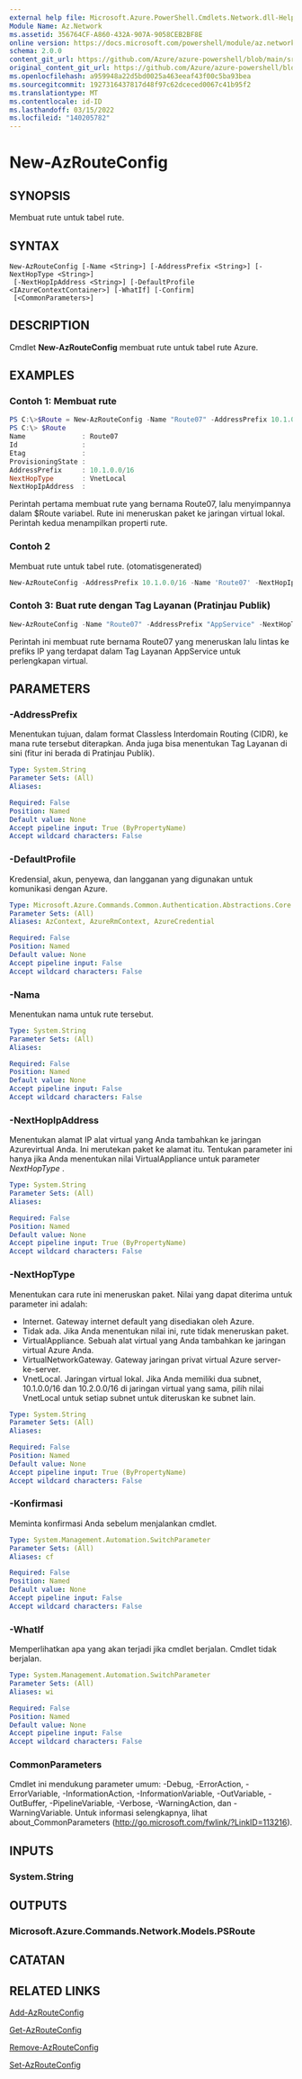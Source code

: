 ```yaml
---
external help file: Microsoft.Azure.PowerShell.Cmdlets.Network.dll-Help.xml
Module Name: Az.Network
ms.assetid: 356764CF-A860-432A-907A-9058CEB2BF8E
online version: https://docs.microsoft.com/powershell/module/az.network/new-azrouteconfig
schema: 2.0.0
content_git_url: https://github.com/Azure/azure-powershell/blob/main/src/Network/Network/help/New-AzRouteConfig.md
original_content_git_url: https://github.com/Azure/azure-powershell/blob/main/src/Network/Network/help/New-AzRouteConfig.md
ms.openlocfilehash: a959948a22d5bd0025a463eeaf43f00c5ba93bea
ms.sourcegitcommit: 1927316437817d48f97c62dceced0067c41b95f2
ms.translationtype: MT
ms.contentlocale: id-ID
ms.lasthandoff: 03/15/2022
ms.locfileid: "140205782"
---
```

# New-AzRouteConfig

## SYNOPSIS
Membuat rute untuk tabel rute.

## SYNTAX

```
New-AzRouteConfig [-Name <String>] [-AddressPrefix <String>] [-NextHopType <String>]
 [-NextHopIpAddress <String>] [-DefaultProfile <IAzureContextContainer>] [-WhatIf] [-Confirm]
 [<CommonParameters>]
```

## DESCRIPTION
Cmdlet **New-AzRouteConfig** membuat rute untuk tabel rute Azure.

## EXAMPLES

### Contoh 1: Membuat rute
```powershell
PS C:\>$Route = New-AzRouteConfig -Name "Route07" -AddressPrefix 10.1.0.0/16 -NextHopType "VnetLocal"
PS C:\> $Route
Name              : Route07
Id                : 
Etag              : 
ProvisioningState : 
AddressPrefix     : 10.1.0.0/16
NextHopType       : VnetLocal
NextHopIpAddress  :
```

Perintah pertama membuat rute yang bernama Route07, lalu menyimpannya dalam $Route variabel.
Rute ini meneruskan paket ke jaringan virtual lokal.
Perintah kedua menampilkan properti rute.

### Contoh 2

Membuat rute untuk tabel rute. (otomatisgenerated)

<!-- Aladdin Generated Example -->
```powershell
New-AzRouteConfig -AddressPrefix 10.1.0.0/16 -Name 'Route07' -NextHopIpAddress '12.0.0.5' -NextHopType 'VnetLocal'
```

### Contoh 3: Buat rute dengan Tag Layanan (Pratinjau Publik)
```powershell
New-AzRouteConfig -Name "Route07" -AddressPrefix "AppService" -NextHopType "VirtualAppliance" -NextHopIpAddress "10.0.2.4"
```

Perintah ini membuat rute bernama Route07 yang meneruskan lalu lintas ke prefiks IP yang terdapat dalam Tag Layanan AppService untuk perlengkapan virtual. 

## PARAMETERS

### -AddressPrefix
Menentukan tujuan, dalam format Classless Interdomain Routing (CIDR), ke mana rute tersebut diterapkan. Anda juga bisa menentukan Tag Layanan di sini (fitur ini berada di Pratinjau Publik).

```yaml
Type: System.String
Parameter Sets: (All)
Aliases:

Required: False
Position: Named
Default value: None
Accept pipeline input: True (ByPropertyName)
Accept wildcard characters: False
```

### -DefaultProfile
Kredensial, akun, penyewa, dan langganan yang digunakan untuk komunikasi dengan Azure.

```yaml
Type: Microsoft.Azure.Commands.Common.Authentication.Abstractions.Core.IAzureContextContainer
Parameter Sets: (All)
Aliases: AzContext, AzureRmContext, AzureCredential

Required: False
Position: Named
Default value: None
Accept pipeline input: False
Accept wildcard characters: False
```

### -Nama
Menentukan nama untuk rute tersebut.

```yaml
Type: System.String
Parameter Sets: (All)
Aliases:

Required: False
Position: Named
Default value: None
Accept pipeline input: False
Accept wildcard characters: False
```

### -NextHopIpAddress
Menentukan alamat IP alat virtual yang Anda tambahkan ke jaringan Azurevirtual Anda.
Ini merutekan paket ke alamat itu.
Tentukan parameter ini hanya jika Anda menentukan nilai VirtualAppliance untuk parameter *NextHopType* .

```yaml
Type: System.String
Parameter Sets: (All)
Aliases:

Required: False
Position: Named
Default value: None
Accept pipeline input: True (ByPropertyName)
Accept wildcard characters: False
```

### -NextHopType
Menentukan cara rute ini meneruskan paket.
Nilai yang dapat diterima untuk parameter ini adalah:
- Internet.
Gateway internet default yang disediakan oleh Azure. 
- Tidak ada.
Jika Anda menentukan nilai ini, rute tidak meneruskan paket. 
- VirtualAppliance.
Sebuah alat virtual yang Anda tambahkan ke jaringan virtual Azure Anda. 
- VirtualNetworkGateway.
Gateway jaringan privat virtual Azure server-ke-server. 
- VnetLocal.
Jaringan virtual lokal.
Jika Anda memiliki dua subnet, 10.1.0.0/16 dan 10.2.0.0/16 di jaringan virtual yang sama, pilih nilai VnetLocal untuk setiap subnet untuk diteruskan ke subnet lain.

```yaml
Type: System.String
Parameter Sets: (All)
Aliases:

Required: False
Position: Named
Default value: None
Accept pipeline input: True (ByPropertyName)
Accept wildcard characters: False
```

### -Konfirmasi
Meminta konfirmasi Anda sebelum menjalankan cmdlet.

```yaml
Type: System.Management.Automation.SwitchParameter
Parameter Sets: (All)
Aliases: cf

Required: False
Position: Named
Default value: None
Accept pipeline input: False
Accept wildcard characters: False
```

### -WhatIf
Memperlihatkan apa yang akan terjadi jika cmdlet berjalan. Cmdlet tidak berjalan.

```yaml
Type: System.Management.Automation.SwitchParameter
Parameter Sets: (All)
Aliases: wi

Required: False
Position: Named
Default value: None
Accept pipeline input: False
Accept wildcard characters: False
```

### CommonParameters
Cmdlet ini mendukung parameter umum: -Debug, -ErrorAction, -ErrorVariable, -InformationAction, -InformationVariable, -OutVariable, -OutBuffer, -PipelineVariable, -Verbose, -WarningAction, dan -WarningVariable. Untuk informasi selengkapnya, lihat about_CommonParameters (http://go.microsoft.com/fwlink/?LinkID=113216).

## INPUTS

### System.String

## OUTPUTS

### Microsoft.Azure.Commands.Network.Models.PSRoute

## CATATAN

## RELATED LINKS

[Add-AzRouteConfig](./Add-AzRouteConfig.md)

[Get-AzRouteConfig](./Get-AzRouteConfig.md)

[Remove-AzRouteConfig](./Remove-AzRouteConfig.md)

[Set-AzRouteConfig](./Set-AzRouteConfig.md)


